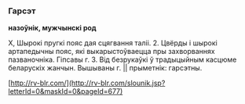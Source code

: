 ### Гарсэт
**назоўнік, мужчынскі род**

Х, Шырокі пругкі пояс дая сцягвання таліі. 2. Цвёрды і шырокі артапедычны пояс, які выкарыстоўваецца пры захворваннях пазваночніка. Гіпсавы г. 3. Від безрукаўкі ў традыцыйным касцюме беларускіх жанчын. Вышываны г. || прыметнік: гарсэтны.

<a rel="author">[http://rv-blr.com/](http://rv-blr.com/slounik.jsp?letterId=0&maskId=0&pageId=677)</a>
